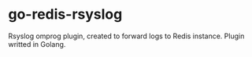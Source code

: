 # go-redis-rsyslog
Rsyslog omprog plugin, created to forward logs to Redis instance. Plugin writted in Golang.
